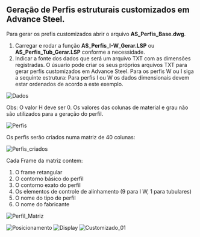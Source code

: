 ## Geração de Perfis estruturais customizados em Advance Steel.

Para gerar os prefis customizados abrir o arquivo **AS_Perfis_Base.dwg**.
1. Carregar e rodar a função **AS_Perfis_I-W_Gerar.LSP** ou **AS_Perfis_Tub_Gerar.LSP** conforme a necessidade.
2. Indicar a fonte dos dados que será um arquivo TXT com as dimensões registradas. O úsuario pode criar os seus 
próprios arquivos TXT para gerar perfis customizados em Advance Steel. Para os perfis W ou I siga a sequinte estrutura:
Para perfis I ou W os dados dimensionais devem estar ordenados de acordo a este exemplo. 

![Dados](https://github.com/JLMenegotto/AulasBIM/assets/9437020/91f4e98f-6b04-498f-9baa-fddf7ba9eeb6)

Obs: O valor H deve ser 0. Os valores das colunas de material e grau não são utilizados para a geração do perfil.

![Perfis](https://github.com/JLMenegotto/AulasBIM/assets/9437020/7d3b8544-b4d3-4ac7-9e7f-d729d9d43ab8)

Os perfis serão criados numa matriz de 40 colunas: 

![Perfis_criados](https://github.com/JLMenegotto/AulasBIM/assets/9437020/7bcc816d-9b52-44bd-902d-df1451759dcc)

Cada Frame da matriz contem:

 1. O frame retangular
 2. O contorno básico do perfil
 3. O contorno exato do perfil
 4. Os elementos de controle de alinhamento (9 para I W, 1 para tubulares)
 5. O nome do tipo de perfil
 6. O nome do fabricante 
 
![Perfil_Matriz](https://github.com/JLMenegotto/AulasBIM/assets/9437020/9c0ad315-5e22-4dad-a140-c2cc8c423778)

![Posicionamento](https://github.com/JLMenegotto/AulasBIM/assets/9437020/952b3069-d0cd-41d7-b8a7-a0c3dc976a03)
![Display](https://github.com/JLMenegotto/AulasBIM/assets/9437020/b1892d25-b9e8-4653-850e-af123a5e5e37)
![Customizado_01](https://github.com/JLMenegotto/AulasBIM/assets/9437020/e560c753-6c1b-49bd-84cc-c17f1eb77144)
